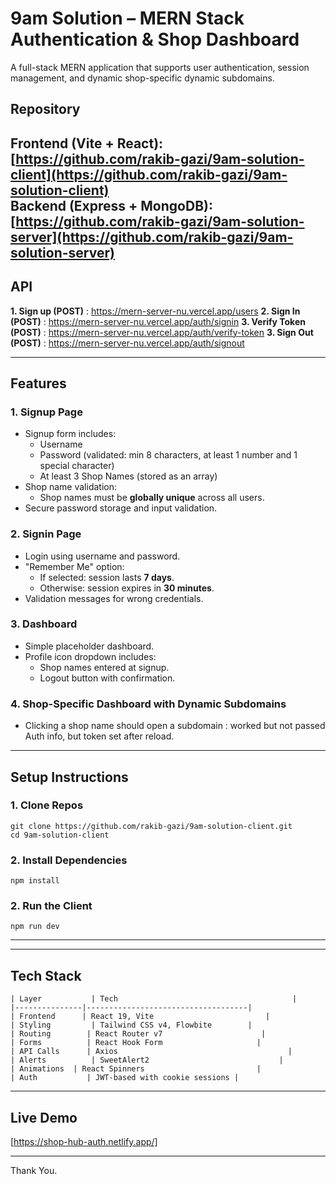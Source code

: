 # 9am Solution – MERN Stack Authentication & Shop Dashboard

A full-stack MERN application that supports user authentication, session management, and dynamic shop-specific dynamic  subdomains.

##  Repository

Frontend (Vite + React): [https://github.com/rakib-gazi/9am-solution-client](https://github.com/rakib-gazi/9am-solution-client)  
Backend (Express + MongoDB): [https://github.com/rakib-gazi/9am-solution-server](https://github.com/rakib-gazi/9am-solution-server)  
---
## API 

**1. Sign up  (POST)** : https://mern-server-nu.vercel.app/users
**2. Sign In  (POST)** : https://mern-server-nu.vercel.app/auth/signin
**3. Verify Token  (POST)** : https://mern-server-nu.vercel.app/auth/verify-token
**3. Sign Out  (POST)** : https://mern-server-nu.vercel.app/auth/signout

---
## Features

###  1. **Signup Page**
- Signup form includes:
  - Username
  - Password (validated: min 8 characters, at least 1 number and 1 special character)
  - At least 3 Shop Names (stored as an array)
- Shop name validation:
  - Shop names must be **globally unique** across all users.
- Secure password storage and input validation.

###  2. **Signin Page**
- Login using username and password.
- "Remember Me" option:
  - If selected: session lasts **7 days**.
  - Otherwise: session expires in **30 minutes**.
- Validation messages for wrong credentials.

### 3. **Dashboard**
- Simple placeholder dashboard.
- Profile icon dropdown includes:
  - Shop names entered at signup.
  - Logout button with confirmation.

### 4. **Shop-Specific Dashboard with Dynamic Subdomains**
- Clicking a shop name should open a subdomain : worked but not passed Auth info, but token set after reload.

---

## Setup Instructions

### 1. Clone Repos
```
git clone https://github.com/rakib-gazi/9am-solution-client.git
cd 9am-solution-client
```
### 2. Install Dependencies
```
npm install
```
### 2. Run the Client
```
npm run dev
```
---
---

##  Tech Stack
```
| Layer           | Tech                                       |
|---------------|------------------------------------|
| Frontend      | React 19, Vite                         |
| Styling         | Tailwind CSS v4, Flowbite        |
| Routing        | React Router v7                      |
| Forms          | React Hook Form                     |
| API Calls      | Axios                                      |
| Alerts          | SweetAlert2                             |
| Animations  | React Spinners                         |
| Auth           | JWT-based with cookie sessions |
```

---
## Live Demo
[https://shop-hub-auth.netlify.app/]

---

Thank You.
